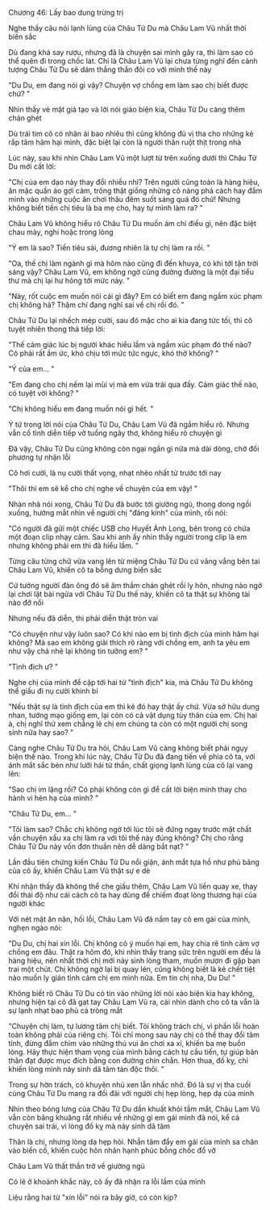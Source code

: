 




Chương 46: Lấy bao dung trừng trị

Nghe thấy câu nói lạnh lùng của Châu Tử Du mà Châu Lam Vũ nhất thời biến sắc

Dù đang khá say rượu, nhưng đã là chuyện sai mình gây ra, thì làm sao có thể quên đi trong chốc lát. Chỉ là Châu Lam Vũ lại chưa từng nghĩ đến cảnh tượng Châu Tử Du sẽ dám thẳng thắn đôi co với mình thế này

"Du Du, em đang nói gì vậy? Chuyện vợ chồng em làm sao chị biết được chứ? "

Nhìn thấy vẻ mặt giả tạo và lời nói giảo biện kia, Châu Tử Du càng thêm chán ghét

Dù trái tim cô có nhân ái bao nhiêu thì cũng không đủ vị tha cho những kẻ rắp tâm hãm hại mình, đặc biệt lại còn là người thân ruột thịt trong nhà

Lúc này, sau khi nhìn Châu Lam Vũ một lượt từ trên xuống dưới thì Châu Tử Du mới cất lời:

"Chị của em dạo này thay đổi nhiều nhỉ? Trên người cũng toàn là hàng hiệu, ăn mặc quần áo gợi cảm, trông thật giống những cô nàng phá cách hay đắm mình vào những cuộc ăn chơi thâu đêm suốt sáng quá đó chứ! Nhưng không biết tiền chị tiêu là ba mẹ cho, hay tự mình làm ra? "

Châu Lam Vũ không hiểu rõ Châu Tử Du muốn ám chỉ điều gì, nên đặc biệt chau mày, nghi hoặc trong lòng

"Ý em là sao? Tiền tiêu sài, đương nhiên là tự chị làm ra rồi. "


"Oa, thế chị làm ngành gì mà hôm nào cũng đi đến khuya, có khi tới tận trời sáng vậy? Châu Lam Vũ, em không ngờ cũng đường đường là một đại tiểu thư mà chị lại hư hỏng tới mức này. "

"Này, rốt cuộc em muốn nói cái gì đây? Em có biết em đang ngầm xúc phạm chị không hả? Thậm chí đang nghĩ sai về chị rồi đó. "

Châu Tử Du lại nhếch mép cười, sau đó mặc cho ai kia đang tức tối, thì cô tuyệt nhiên thong thả tiếp lời:

"Thế cảm giác lúc bị người khác hiểu lầm và ngầm xúc phạm đó thế nào? Có phải rất ấm ức, khó chịu tới mức tức ngực, khó thở không? "

"Ý của em... "

"Em đang cho chị nếm lại mùi vị mà em vừa trải qua đấy. Cảm giác thế nào, có tuyệt vời không? "

"Chị không hiểu em đang muốn nói gì hết. "

Ý tứ trong lời nói của Châu Tử Du, Châu Lam Vũ đã ngầm hiểu rõ. Nhưng vẫn cố tình diễn tiếp vở tuồng ngây thơ, không hiểu rõ chuyện gì

Đã vậy, Châu Tử Du cũng không còn ngại ngần gì nữa mà dài dòng, chờ đối phương tự nhận lỗi

Cô hơi cười, là nụ cười thất vọng, nhạt nhẽo nhất từ trước tới nay

"Thôi thì em sẽ kể cho chị nghe về chuyện của em vậy! "

Nhàn nhã nói xong, Châu Tử Du đã bước tới giường ngủ, thong dong ngồi xuống, hướng mắt nhìn về người chị "đáng kính" của mình, rồi nói:

"Có người đã gửi một chiếc USB cho Huyết Ảnh Long, bên trong có chứa một đoạn clip nhạy cảm. Sau khi anh ấy nhìn thấy người trong clip là em nhưng không phải em thì đã hiểu lầm. "

Từng câu từng chữ vừa vang lên từ miệng Châu Tử Du cứ văng vẳng bên tai Châu Lam Vũ, khiến cô ta bỗng dưng biến sắc


Cứ tưởng người đàn ông đó sẽ âm thầm chán ghét rồi ly hôn, nhưng nào ngờ lại chơi lật bài ngửa với Châu Tử Du thế này, khiến cô ta thật sự không tài nào đỡ nổi

Nhưng nếu đã diễn, thì phải diễn thật tròn vai

"Có chuyện như vậy luôn sao? Có khi nào em bị tình địch của mình hãm hại không? Mà sao em không giải thích rõ ràng với chồng em, anh ta yêu em như vậy chả nhẽ lại không tin tưởng em? "

"Tình địch ư? "

Nghe chị của mình đề cập tới hai từ "tình địch" kia, mà Châu Tử Du không thể giấu đi nụ cười khinh bỉ

"Nếu thật sự là tình địch của em thì kẻ đó hay thật ấy chứ. Vừa sở hữu dung nhan, tướng mạo giống em, lại còn có cả vật dụng tùy thân của em. Chị hai à, chị nghĩ thử xem chẳng lẽ chị em chúng ta còn có một người chị song sinh nữa hay sao? "

Càng nghe Châu Tử Du tra hỏi, Châu Lam Vũ càng không biết phải ngụy biện thế nào. Trong khi lúc này, Châu Tử Du đã đang tiến về phía cô ta, với ánh mắt sắc bén như lưỡi hái tử thần, chất giọng lạnh lùng của cô lại vang lên:

"Sao chị im lặng rồi? Có phải không còn gì để cất lời biện minh thay cho hành vi hèn hạ của mình? "

"Châu Tử Du, em... "

"Tôi làm sao? Chắc chị không ngờ tới lúc tôi sẽ đứng ngay trước mặt chất vấn chuyện xấu xa chị làm ra với tôi thế này đúng không? Chị cho rằng Châu Tử Du này vốn đơn thuần nên dễ dàng bắt nạt? "

Lần đầu tiên chứng kiến Châu Tử Du nổi giận, ánh mắt tựa hồ như phủ băng của cô ấy, khiến Châu Lam Vũ thật sự e dè

Khi nhận thấy đã không thể che giấu thêm, Châu Lam Vũ liền quay xe, thay đổi thái độ như cái cách cô ta hay dùng để chiếm đoạt lòng thương hại của người khác

Với nét mặt ăn năn, hối lỗi, Châu Lam Vũ đã nắm tay cô em gái của mình, nghẹn ngào nói:


"Du Du, chị hai xin lỗi. Chị không có ý muốn hại em, hay chia rẽ tình cảm vợ chồng em đâu. Thật ra hôm đó, khi nhìn thấy trang sức trên người em đều là hàng hiệu, nên nhất thời chị mới nảy sinh lòng tham, muốn mượn đi gặp bạn trai một chút. Chị không ngờ lại bị quay lén, cũng không biết là kẻ chết tiệt nào muốn ly gián tình cảm chị em mình nữa. Em tin chị nha, Du Du! "

Không biết rõ Châu Tử Du có tin vào những lời nói xảo biện kia hay không, nhưng hiện tại cô đã gạt tay Châu Lam Vũ ra, cái nhìn dành cho cô ta vẫn là sự lạnh nhạt bao phủ cả tròng mắt

"Chuyện chị làm, tự lương tâm chị biết. Tôi không trách chị, vì phần lỗi hoàn toàn không phải của riêng chị. Tôi chỉ mong sau này chị có thể thay đổi tâm tính, đừng đắm chìm vào những thú vui ăn chơi xa xỉ, khiến ba mẹ buồn lòng. Hãy thực hiện tham vọng của mình bằng cách tự cầu tiến, tự giúp bản thân đạt được mục đích bằng con đường chín chắn. Hơn thua, đố kỵ, chỉ khiến lòng mình nảy sinh dã tâm tàn độc thôi. "

Trong sự hờn trách, có khuyên nhủ xen lẫn nhắc nhở. Đó là sự vị tha cuối cùng Châu Tử Du mang ra đối đãi với người chị hẹp lòng, hẹp dạ của mình

Nhìn theo bóng lưng của Châu Tử Du dần khuất khỏi tầm mắt, Châu Lam Vũ vẫn còn bâng khuâng rất nhiều về những gì em gái mình đã nói, kể cả chuyện sai trái, vì lòng đố kỵ mà nảy sinh dã tâm

Thân là chị, nhưng lòng dạ hẹp hòi. Nhẫn tâm đẩy em gái của mình sa chân vào biến cố, khiến cuộc hôn nhân hạnh phúc bỗng chốc đổ vỡ

Châu Lam Vũ thất thần trở về giường ngủ

Có lẽ ở khoảnh khắc này, cô ấy đã nhận ra lỗi lầm của mình

Liệu rằng hai từ "xin lỗi" nói ra bây giờ, có còn kịp?




